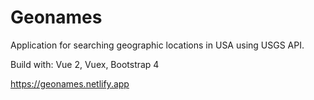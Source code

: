 # Geonames

Application for searching geographic locations in USA using USGS API.

Build with: Vue 2, Vuex, Bootstrap 4

https://geonames.netlify.app
